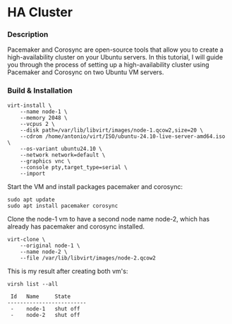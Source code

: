 
# HA Cluster 

### Description

Pacemaker and Corosync are open-source tools that allow you to create a high-availability cluster on your Ubuntu servers. In this tutorial, I will guide you through the process of setting up a high-availability cluster using Pacemaker and Corosync on two Ubuntu VM servers. 

### Build & Installation

```shell
virt-install \
    --name node-1 \
    --memory 2048 \
    --vcpus 2 \
    --disk path=/var/lib/libvirt/images/node-1.qcow2,size=20 \
    --cdrom /home/antonio/virt/ISO/ubuntu-24.10-live-server-amd64.iso \
    --os-variant ubuntu24.10 \
    --network network=default \
    --graphics vnc \
    --console pty,target_type=serial \
    --import
```

Start the VM and install packages pacemaker and corosync:
```shell
sudo apt update
sudo apt install pacemaker corosync
```

Clone the node-1 vm to have a second node name node-2, which has already has pacemaker and corosync installed.
```shell
virt-clone \
    --original node-1 \
    --name node-2 \
    --file /var/lib/libvirt/images/node-2.qcow2
```

This is my result after creating both vm's:
```shell
virsh list --all

 Id   Name     State
-------------------------
 -    node-1   shut off
 -    node-2   shut off
```
